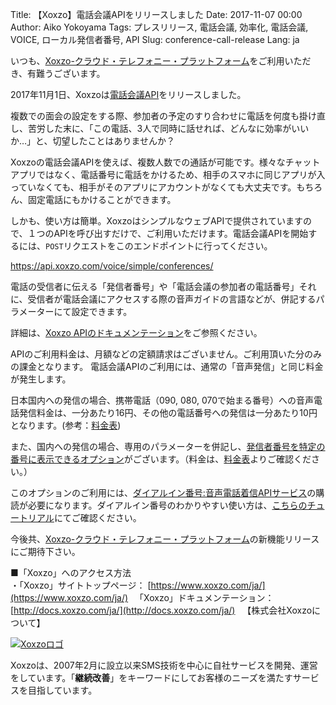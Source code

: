 Title: 【Xoxzo】電話会議APIをリリースしました
Date: 2017-11-07 00:00
Author: Aiko Yokoyama
Tags: プレスリリース, 電話会議, 効率化, 電話会議, VOICE, ローカル発信者番号, API
Slug: conference-call-release
Lang: ja

いつも、[Xoxzo-クラウド・テレフォニー・プラットフォーム](https://www.xoxzo.com/ja/)をご利用いただき、有難うございます。

2017年11月1日、Xoxzoは[電話会議API](https://www.xoxzo.com/ja/about/voice-api/)をリリースしました。

複数での面会の設定をする際、参加者の予定のすり合わせに電話を何度も掛け直し、苦労した末に、「この電話、3人で同時に話せれば、どんなに効率がいいか…」と、切望したことはありませんか？

Xoxzoの電話会議APIを使えば、複数人数での通話が可能です。様々なチャットアプリではなく、電話番号に電話をかけるため、相手のスマホに同じアプリが入っていなくても、相手がそのアプリにアカウントがなくても大丈夫です。もちろん、固定電話にもかけることができます。

しかも、使い方は簡単。XoxzoはシンプルなウェブAPIで提供されていますので、１つのAPIを呼び出すだけで、ご利用いただけます。電話会議APIを開始するには、`POST`リクエストをこのエンドポイントに行ってください。

https://api.xoxzo.com/voice/simple/conferences/

電話の受信者に伝える「発信者番号」や「電話会議の参加者の電話番号」それに、受信者が電話会議にアクセスする際の音声ガイドの言語などが、併記するパラメーターにて設定できます。

詳細は、[Xoxzo APIのドキュメンテーション](http://docs.xoxzo.com/ja/voice.html#simple-conference-api)をご参照ください。

APIのご利用料金は、月額などの定額請求はございません。ご利用頂いた分のみの課金となります。
電話会議APIのご利用には、通常の「音声発信」と同じ料金が発生します。

日本国内への発信の場合、携帯電話（090, 080, 070で始まる番号）への音声電話発信料金は、一分あたり16円、その他の電話番号への発信は一分あたり10円となります。(参考：[料金表](https://www.xoxzo.com/ja/about/pricing/#voice))

また、国内への発信の場合、専用のパラメーターを併記し、[発信者番号を特定の番号に表示できるオプション](https://help.xoxzo.com/ja/xoxzo-cloud-telephony-platform/articles/local-caller-id-for-dial-in-numbers/)がございます。（料金は、[料金表](https://www.xoxzo.com/ja/about/pricing/#voice)よりご確認ください。）

このオプションのご利用には、[ダイアルイン番号:音声電話着信APIサービス](https://www.xoxzo.com/ja/about/dial-in-api/)の購読が必要になります。ダイアルイン番号のわかりやすい使い方は、[こちらのチュートリアル](https://blog.xoxzo.com/ja/2017/07/01/dialinnumbers-tutorial/)にてご確認ください。

今後共、[Xoxzo-クラウド・テレフォニー・プラットフォーム](https://www.xoxzo.com/ja/)の新機能リリースにご期待下さい。



■「Xoxzo」へのアクセス方法  
・「Xoxzo」サイトトップページ： [https://www.xoxzo.com/ja/](https://www.xoxzo.com/ja/)
　「Xoxzo」ドキュメンテーション：[http://docs.xoxzo.com/ja/](http://docs.xoxzo.com/ja/)
 
【株式会社Xoxzoについて】

[![Xoxzoロゴ]({filename}/images/xoxzo-logo-02.png)](http://info.xoxzo.com/ja/)

Xoxzoは、2007年2月に設立以来SMS技術を中心に自社サービスを開発、運営をしています。「**継続改善**」をキーワードにしてお客様のニーズを満たすサービスを目指しています。
